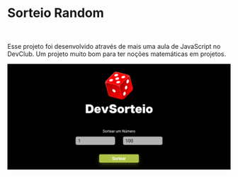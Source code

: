 <h1>Sorteio Random</h1>
<br>
<p>Esse projeto foi desenvolvido através de mais uma aula de JavaScript no DevClub. Um projeto muito bom para ter noções matemáticas em projetos.</p>

<img src="https://github.com/Marcuvini21/random/blob/main/assets/foto%20sorteio%20random.png?raw=true">

